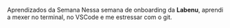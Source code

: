 Aprendizados da Semana
Nessa semana de onboarding da **Labenu**, aprendi a mexer no terminal, 
no VSCode e me estressar com o git.
